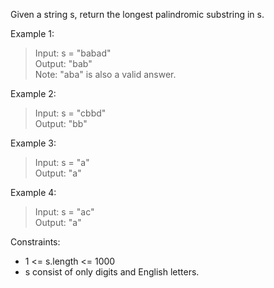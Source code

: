 Given a string s, return the longest palindromic substring in s.

Example 1:
>Input: s = "babad"  
Output: "bab"  
Note: "aba" is also a valid answer.

Example 2:
>Input: s = "cbbd"  
Output: "bb"

Example 3:
>Input: s = "a"  
Output: "a"

Example 4:
>Input: s = "ac"  
Output: "a"
 

Constraints:
- 1 <= s.length <= 1000
- s consist of only digits and English letters.
